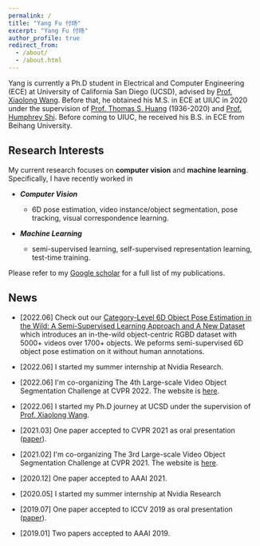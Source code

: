 ```yaml
---
permalink: /
title: "Yang Fu 付旸"
excerpt: "Yang Fu 付旸"
author_profile: true
redirect_from: 
  - /about/
  - /about.html
---
```

Yang is currently a Ph.D student in Electrical and Computer Engineering (ECE) at University of California San Diego (UCSD), advised by [Prof. Xiaolong Wang](https://xiaolonw.github.io/). Before that, he obtained his M.S. in ECE at UIUC in 2020 under the supervision of [Prof. Thomas S. Huang](https://scholar.google.com/citations?user=rGF6-WkAAAAJ&hl=en&oi=ao) (1936-2020) and [Prof. Humphrey Shi](https://www.humphreyshi.com/). Before coming to UIUC, he received his B.S. in ECE from Beihang University.

## Research Interests

My current research focuses on **computer vision** and **machine learning**. Specifically, I have recently worked in 
* _**Computer Vision**_
  * 6D pose estimation, video instance/object segmentation, pose tracking, visual correspondence learning.

* _**Machine Learning**_
  * semi-supervised learning, self-supervised representation learning, test-time training.

Please refer to my [Google scholar](https://scholar.google.com/citations?user=bioUtz4AAAAJ&hl=en) for a full list of my publications.
## News
* \[2022.06\] Check out our [Category-Level 6D Object Pose Estimation in the Wild: A Semi-Supervised Learning Approach and A New Dataset](https://oasisyang.github.io/semi-pose/) which introduces an in-the-wild object-centric RGBD dataset with 5000+ videos over 1700+ objects. We peforms semi-supervised 6D object pose estimation on it without human annotations. 

* \[2022.06\] I started my summer internship at Nvidia Research.

* \[2022.06\] I'm co-organizing The 4th Large-scale Video Object Segmentation Challenge at CVPR 2022. The website is [here](https://youtube-vos.org/challenge/2022/).

* \[2022.06\] I started my Ph.D journey at UCSD under the supervision of [Prof. Xiaolong Wang]((https://xiaolonw.github.io/)).

* \[2021.03\] One paper accepted to CVPR 2021 as oral presentation ([paper](https://arxiv.org/pdf/2104.00287.pdf)).

* \[2021.02\] I'm co-organizing The 3rd Large-scale Video Object Segmentation Challenge at CVPR 2021. The website is [here](https://youtube-vos.org/challenge/2021/).
  
* \[2020.12\] One paper accepted to AAAI 2021.
  
*  \[2020.05\] I started my summer internship at Nvidia Research

*  \[2019.07\] One paper accepted to ICCV 2019 as oral presentation ([paper](https://openaccess.thecvf.com/content_ICCV_2019/papers/Fu_Self-Similarity_Grouping_A_Simple_Unsupervised_Cross_Domain_Adaptation_Approach_for_ICCV_2019_paper.pdf)).
  
*  \[2019.01\] Two papers accepted to AAAI 2019.

